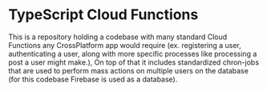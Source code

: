# TypeScript Cloud Functions

This is a repository holding a codebase with many standard Cloud Functions any CrossPlatform app would require (ex. registering a user, authenticating a user, along with more specific processes like processing a post a user might make.), On top of that it includes standardized chron-jobs that are used to perform mass actions on multiple users on the database (for this codebase Firebase is used as a database).
